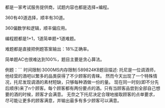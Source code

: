 都是一家考试服务提供商，试题内容也都是选择+编程。

360有40道选择，顺丰有30道。

360偏数学和逻辑，顺丰偏应用。

编程题都是1+1，1道简单题+1道难题。

难题都是直接把例题答案输出：18%正确率。

简单题AC也很难达到100%，题目主要是贪心算法。

例题：```
时间限制:3000MS内存限制:589824KB题目描述:
托尼是一位调酒师，他经营的酒吧以繁多的品类获得了不少顾客的青睐。
然而今天出现了一个特殊情况，托尼发现调酒的素材短缺，只够每种酒做一份的量。
现在同一时刻(即不分先后顺序)来了n个顾客。每个顾客都有两份要点的酒。只有当顾客品尝到全部自己想要的酒的时候，顾客才会满意。
无奈之下托尼决定合理地接取顾客的点单要求，尽可能让更多的顾客满意，并输出最多有多少顾客可以满意。
```